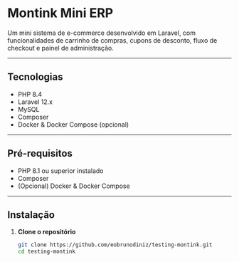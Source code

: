 # Montink Mini ERP

Um mini sistema de e-commerce desenvolvido em Laravel, com funcionalidades de carrinho de compras, cupons de desconto, fluxo de checkout e painel de administração.

---

## Tecnologias

- PHP 8.4
- Laravel 12.x
- MySQL
- Composer
- Docker & Docker Compose (opcional)

---

## Pré-requisitos

- PHP 8.1 ou superior instalado
- Composer
- (Opcional) Docker & Docker Compose

---

## Instalação

1. **Clone o repositório**
   ```bash
   git clone https://github.com/eobrunodiniz/testing-montink.git
   cd testing-montink
